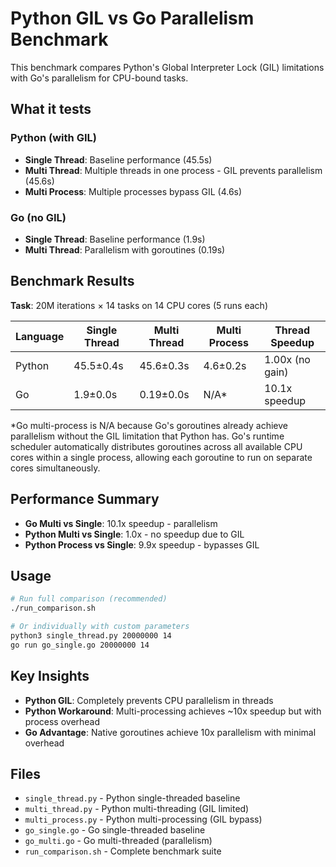 # Python GIL vs Go Parallelism Benchmark

This benchmark compares Python's Global Interpreter Lock (GIL) limitations with Go's parallelism for CPU-bound tasks.

## What it tests

### Python (with GIL)
- **Single Thread**: Baseline performance (45.5s)
- **Multi Thread**: Multiple threads in one process - GIL prevents parallelism (45.6s)
- **Multi Process**: Multiple processes bypass GIL (4.6s)

### Go (no GIL)
- **Single Thread**: Baseline performance (1.9s)
- **Multi Thread**: Parallelism with goroutines (0.19s)

## Benchmark Results

**Task**: 20M iterations × 14 tasks on 14 CPU cores (5 runs each)

| Language | Single Thread | Multi Thread | Multi Process | Thread Speedup  |
|----------|---------------|--------------|---------------|-----------------|
| Python   | 45.5±0.4s     | 45.6±0.3s    | 4.6±0.2s      | 1.00x (no gain) |
| Go       | 1.9±0.0s      | 0.19±0.0s    | N/A*          | 10.1x speedup   |

*Go multi-process is N/A because Go's goroutines already achieve parallelism without the GIL limitation that Python has. Go's runtime scheduler automatically distributes goroutines across all available CPU cores within a single process, allowing each goroutine to run on separate cores simultaneously.

## Performance Summary

- **Go Multi vs Single**: 10.1x speedup - parallelism
- **Python Multi vs Single**: 1.0x - no speedup due to GIL
- **Python Process vs Single**: 9.9x speedup - bypasses GIL

## Usage

```bash
# Run full comparison (recommended)
./run_comparison.sh

# Or individually with custom parameters
python3 single_thread.py 20000000 14
go run go_single.go 20000000 14
```

## Key Insights

- **Python GIL**: Completely prevents CPU parallelism in threads
- **Python Workaround**: Multi-processing achieves ~10x speedup but with process overhead
- **Go Advantage**: Native goroutines achieve 10x parallelism with minimal overhead

## Files

- `single_thread.py` - Python single-threaded baseline
- `multi_thread.py` - Python multi-threading (GIL limited)
- `multi_process.py` - Python multi-processing (GIL bypass)
- `go_single.go` - Go single-threaded baseline
- `go_multi.go` - Go multi-threaded (parallelism)
- `run_comparison.sh` - Complete benchmark suite
